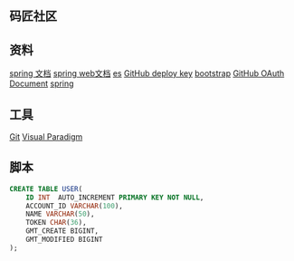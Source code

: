 ## 码匠社区

## 资料
[spring 文档](https://spring.io/guides)
[spring web文档](https://spring.io/guides/gs/serving-web-content/)
[es](https://elasticsearch.cn/expore)
[GitHub deploy key](https://developer.github.com/v3/guides/majiang-deploy-keys/#deploy-keys)
[bootstrap](https://v3.bootcss.com/getting-started/)
[GitHub OAuth Document](https://developer.github.com/apps/building-oauth-apps/creating-an-oauth-app/)
[spring](https://docs.spring.io/spring-boot/docs/2.0.0.RC1/reference/htmlsingle/#boot-features-embedded-database-support)
## 工具
[Git](https://git-scm.com/download)
[Visual Paradigm](https://www.visual-paradigm.com)
## 脚本
```sql
CREATE TABLE USER(
    ID INT  AUTO_INCREMENT PRIMARY KEY NOT NULL,
    ACCOUNT_ID VARCHAR(100),
    NAME VARCHAR(50),
    TOKEN CHAR(36),
    GMT_CREATE BIGINT,
    GMT_MODIFIED BIGINT
);
```